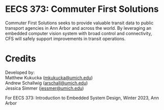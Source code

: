 # EECS 373: Commuter First Solutions  

Commuter First Solutions seeks to provide valuable transit data to public transport agencies in Ann Arbor and across the world. By leveraging an embedded computer vision system with broad control and connectivity, CFS will safely support improvements in transit operations.

# Credits
Developed by:  
Matthew Kukucka (mkukucka@umich.edu)  
Andrew Schallwig (arschall@umich.edu)  
Jessica Simmer (jessmer@umich.edu)  

For EECS 373: Introduction to Embedded System Design, Winter 2023, Ann Arbor
